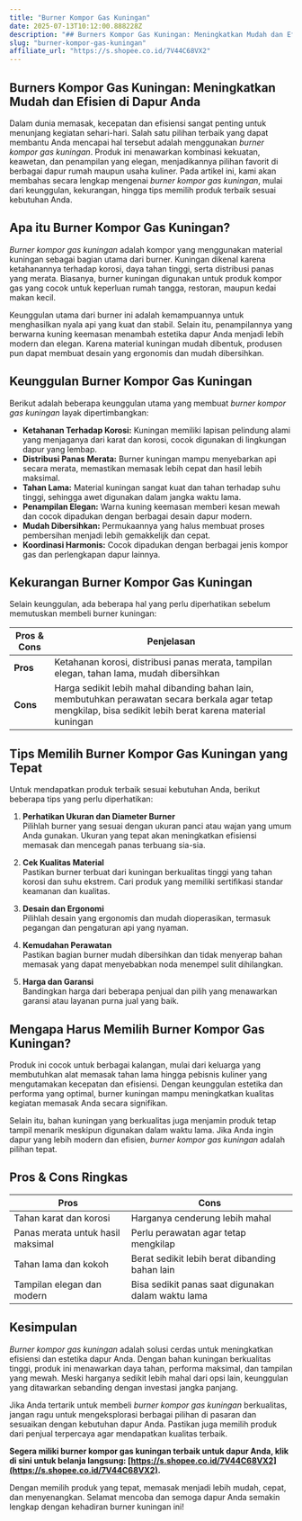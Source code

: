 ```yaml
---
title: "Burner Kompor Gas Kuningan"
date: 2025-07-13T10:12:00.888228Z
description: "## Burners Kompor Gas Kuningan: Meningkatkan Mudah dan Efisien di Dapur Anda..."
slug: "burner-kompor-gas-kuningan"
affiliate_url: "https://s.shopee.co.id/7V44C68VX2"
---
```

## Burners Kompor Gas Kuningan: Meningkatkan Mudah dan Efisien di Dapur Anda

Dalam dunia memasak, kecepatan dan efisiensi sangat penting untuk menunjang kegiatan sehari-hari. Salah satu pilihan terbaik yang dapat membantu Anda mencapai hal tersebut adalah menggunakan *burner kompor gas kuningan*. Produk ini menawarkan kombinasi kekuatan, keawetan, dan penampilan yang elegan, menjadikannya pilihan favorit di berbagai dapur rumah maupun usaha kuliner. Pada artikel ini, kami akan membahas secara lengkap mengenai *burner kompor gas kuningan*, mulai dari keunggulan, kekurangan, hingga tips memilih produk terbaik sesuai kebutuhan Anda.

## Apa itu Burner Kompor Gas Kuningan?

*Burner kompor gas kuningan* adalah kompor yang menggunakan material kuningan sebagai bagian utama dari burner. Kuningan dikenal karena ketahanannya terhadap korosi, daya tahan tinggi, serta distribusi panas yang merata. Biasanya, burner kuningan digunakan untuk produk kompor gas yang cocok untuk keperluan rumah tangga, restoran, maupun kedai makan kecil.

Keunggulan utama dari burner ini adalah kemampuannya untuk menghasilkan nyala api yang kuat dan stabil. Selain itu, penampilannya yang berwarna kuning keemasan menambah estetika dapur Anda menjadi lebih modern dan elegan. Karena material kuningan mudah dibentuk, produsen pun dapat membuat desain yang ergonomis dan mudah dibersihkan.

## Keunggulan Burner Kompor Gas Kuningan

Berikut adalah beberapa keunggulan utama yang membuat *burner kompor gas kuningan* layak dipertimbangkan:

- **Ketahanan Terhadap Korosi:** Kuningan memiliki lapisan pelindung alami yang menjaganya dari karat dan korosi, cocok digunakan di lingkungan dapur yang lembap.
- **Distribusi Panas Merata:** Burner kuningan mampu menyebarkan api secara merata, memastikan memasak lebih cepat dan hasil lebih maksimal.
- **Tahan Lama:** Material kuningan sangat kuat dan tahan terhadap suhu tinggi, sehingga awet digunakan dalam jangka waktu lama.
- **Penampilan Elegan:** Warna kuning keemasan memberi kesan mewah dan cocok dipadukan dengan berbagai desain dapur modern.
- **Mudah Dibersihkan:** Permukaannya yang halus membuat proses pembersihan menjadi lebih gemakkelijk dan cepat.
- **Koordinasi Harmonis:** Cocok dipadukan dengan berbagai jenis kompor gas dan perlengkapan dapur lainnya.

## Kekurangan Burner Kompor Gas Kuningan

Selain keunggulan, ada beberapa hal yang perlu diperhatikan sebelum memutuskan membeli burner kuningan:

| Pros & Cons | Penjelasan |
|--------------|------------|
| **Pros** | Ketahanan korosi, distribusi panas merata, tampilan elegan, tahan lama, mudah dibersihkan |
| **Cons** | Harga sedikit lebih mahal dibanding bahan lain, membutuhkan perawatan secara berkala agar tetap mengkilap, bisa sedikit lebih berat karena material kuningan |

## Tips Memilih Burner Kompor Gas Kuningan yang Tepat

Untuk mendapatkan produk terbaik sesuai kebutuhan Anda, berikut beberapa tips yang perlu diperhatikan:

1. **Perhatikan Ukuran dan Diameter Burner**  
Pilihlah burner yang sesuai dengan ukuran panci atau wajan yang umum Anda gunakan. Ukuran yang tepat akan meningkatkan efisiensi memasak dan mencegah panas terbuang sia-sia.

2. **Cek Kualitas Material**  
Pastikan burner terbuat dari kuningan berkualitas tinggi yang tahan korosi dan suhu ekstrem. Cari produk yang memiliki sertifikasi standar keamanan dan kualitas.

3. **Desain dan Ergonomi**  
Pilihlah desain yang ergonomis dan mudah dioperasikan, termasuk pegangan dan pengaturan api yang nyaman.

4. **Kemudahan Perawatan**  
Pastikan bagian burner mudah dibersihkan dan tidak menyerap bahan memasak yang dapat menyebabkan noda menempel sulit dihilangkan.

5. **Harga dan Garansi**  
Bandingkan harga dari beberapa penjual dan pilih yang menawarkan garansi atau layanan purna jual yang baik.

## Mengapa Harus Memilih Burner Kompor Gas Kuningan?

Produk ini cocok untuk berbagai kalangan, mulai dari keluarga yang membutuhkan alat memasak tahan lama hingga pebisnis kuliner yang mengutamakan kecepatan dan efisiensi. Dengan keunggulan estetika dan performa yang optimal, burner kuningan mampu meningkatkan kualitas kegiatan memasak Anda secara signifikan.

Selain itu, bahan kuningan yang berkualitas juga menjamin produk tetap tampil menarik meskipun digunakan dalam waktu lama. Jika Anda ingin dapur yang lebih modern dan efisien, *burner kompor gas kuningan* adalah pilihan tepat.

## Pros & Cons Ringkas

| **Pros** | **Cons** |
|------------|------------|
| Tahan karat dan korosi | Harganya cenderung lebih mahal | 
| Panas merata untuk hasil maksimal | Perlu perawatan agar tetap mengkilap | 
| Tahan lama dan kokoh | Berat sedikit lebih berat dibanding bahan lain |
| Tampilan elegan dan modern | Bisa sedikit panas saat digunakan dalam waktu lama |

## Kesimpulan

*Burner kompor gas kuningan* adalah solusi cerdas untuk meningkatkan efisiensi dan estetika dapur Anda. Dengan bahan kuningan berkualitas tinggi, produk ini menawarkan daya tahan, performa maksimal, dan tampilan yang mewah. Meski harganya sedikit lebih mahal dari opsi lain, keunggulan yang ditawarkan sebanding dengan investasi jangka panjang.

Jika Anda tertarik untuk membeli *burner kompor gas kuningan* berkualitas, jangan ragu untuk mengeksplorasi berbagai pilihan di pasaran dan sesuaikan dengan kebutuhan dapur Anda. Pastikan juga memilih produk dari penjual terpercaya agar mendapatkan kualitas terbaik.

**Segera miliki burner kompor gas kuningan terbaik untuk dapur Anda, klik di sini untuk belanja langsung: [https://s.shopee.co.id/7V44C68VX2](https://s.shopee.co.id/7V44C68VX2).**

Dengan memilih produk yang tepat, memasak menjadi lebih mudah, cepat, dan menyenangkan. Selamat mencoba dan semoga dapur Anda semakin lengkap dengan kehadiran burner kuningan ini!